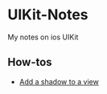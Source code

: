 # UIKit-Notes
My notes on ios UIKit 

## How-tos
- [Add a shadow to a view](https://www.google.com/)
